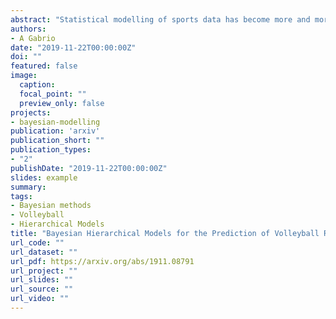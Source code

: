 ```yaml
---
abstract: "Statistical modelling of sports data has become more and more popular in the recent years and different types of models have been proposed to achieve a variety of objectives: from identifying the key characteristics which lead a team to win or lose to predicting the outcome of a game or the team rankings in national leagues. Although not as popular as football or basketball, volleyball is a team sport with both national and international level competitions in almost every country. However, there is almost no study investigating the prediction of volleyball game outcomes and team rankings in national leagues. We propose a Bayesian hierarchical model for the prediction of the rankings of volleyball national teams, which also allows to estimate the results of each match in the league. We consider two alternative model specifications of different complexity which are validated using data from the women's volleyball Italian Serie A1 2017-2018 season."
authors:
- A Gabrio
date: "2019-11-22T00:00:00Z"
doi: ""
featured: false
image:
  caption: 
  focal_point: ""
  preview_only: false
projects: 
- bayesian-modelling
publication: 'arxiv'
publication_short: ""
publication_types:
- "2"
publishDate: "2019-11-22T00:00:00Z"
slides: example
summary: 
tags:
- Bayesian methods
- Volleyball
- Hierarchical Models
title: "Bayesian Hierarchical Models for the Prediction of Volleyball Results"
url_code: ""
url_dataset: ""
url_pdf: https://arxiv.org/abs/1911.08791
url_project: ""
url_slides: ""
url_source: ""
url_video: ""
---
```



